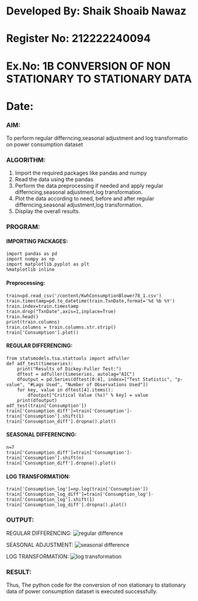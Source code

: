 # Developed By: Shaik Shoaib Nawaz

# Register No: 212222240094

# Ex.No: 1B                     CONVERSION OF NON STATIONARY TO STATIONARY DATA

# Date: 

### AIM:
To perform regular differncing,seasonal adjustment and log transformatio on power consumption dataset
### ALGORITHM:
1. Import the required packages like pandas and numpy
2. Read the data using the pandas
3. Perform the data preprocessing if needed and apply regular differncing,seasonal adjustment,log transformation.
4. Plot the data according to need, before and after regular differncing,seasonal adjustment,log transformation.
5. Display the overall results.
### PROGRAM:
#### IMPORTING PACKAGES:
```
import pandas as pd
import numpy as np
import matplotlib.pyplot as plt
%matplotlib inline
```
#### Preprocessing:
```
train=pd.read_csv('/content/KwhConsumptionBlower78_1.csv')
train.timestamp=pd.to_datetime(train.TxnDate,format='%d %b %Y')
train.index=train.timestamp
train.drop("TxnDate",axis=1,inplace=True)
train.head()
print(train.columns)
train.columns = train.columns.str.strip()
train['Consumption'].plot()
```
#### REGULAR DIFFERENCING:
```
from statsmodels.tsa.stattools import adfuller
def adf_test(timeseries):
    print("Results of Dickey-Fuller Test:")
    dftest = adfuller(timeseries, autolag="AIC")
    dfoutput = pd.Series(dftest[0:4], index=["Test Statistic", "p-value", "#Lags Used", "Number of Observations Used"])
    for key, value in dftest[4].items():
        dfoutput["Critical Value (%s)" % key] = value
    print(dfoutput)
adf_test(train['Consumption'])
train['Consumption_diff']=train['Consumption']-train['Consumption'].shift(1)
train['Consumption_diff'].dropna().plot()
```
#### SEASONAL DIFFERENCING:
```
n=7
train['Consumption_diff']=train['Consumption']-train['Consumption'].shift(n)
train['Consumption_diff'].dropna().plot()
```
#### LOG TRANSFORMATION:
```
train['Consumption_log']=np.log(train['Consumption'])
train['Consumption_log_diff']=train['Consumption_log']-train['Consumption_log'].shift(1)
train['Consumption_log_diff'].dropna().plot()
```


### OUTPUT:


REGULAR DIFFERENCING:
![regular difference](image1.png)


SEASONAL ADJUSTMENT:
![seasonal difference](image2.png)


LOG TRANSFORMATION:
![log transformation](image3.png)



### RESULT:
Thus, The python code for the conversion of non stationary to stationary data of power consumption dataset is executed successfully.
